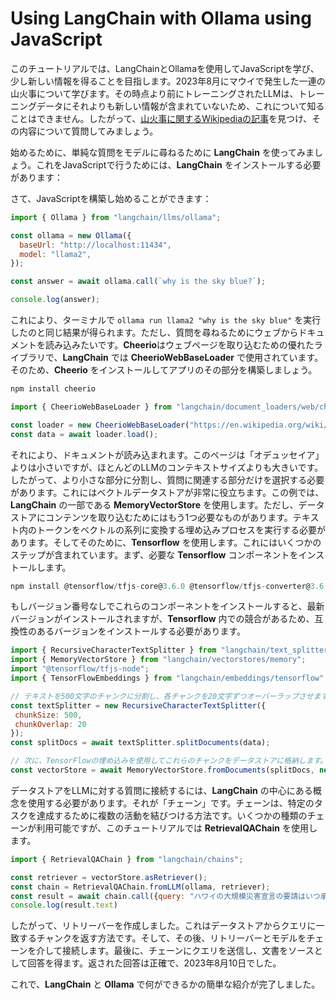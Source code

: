 # Using LangChain with Ollama using JavaScript

このチュートリアルでは、LangChainとOllamaを使用してJavaScriptを学び、少し新しい情報を得ることを目指します。2023年8月にマウイで発生した一連の山火事について学びます。その時点より前にトレーニングされたLLMは、トレーニングデータにそれよりも新しい情報が含まれていないため、これについて知ることはできません。したがって、[山火事に関するWikipediaの記事](https://en.wikipedia.org/wiki/2023_Hawaii_wildfires)を見つけ、その内容について質問してみましょう。

始めるために、単純な質問をモデルに尋ねるために **LangChain** を使ってみましょう。これをJavaScriptで行うためには、**LangChain** をインストールする必要があります：

さて、JavaScriptを構築し始めることができます：

```javascript
import { Ollama } from "langchain/llms/ollama";

const ollama = new Ollama({
  baseUrl: "http://localhost:11434",
  model: "llama2",
});

const answer = await ollama.call(`why is the sky blue?`);

console.log(answer);
```

これにより、ターミナルで `ollama run llama2 "why is the sky blue"` を実行したのと同じ結果が得られます。ただし、質問を尋ねるためにウェブからドキュメントを読み込みたいです。**Cheerio**はウェブページを取り込むための優れたライブラリで、**LangChain** では **CheerioWebBaseLoader** で使用されています。そのため、**Cheerio** をインストールしてアプリのその部分を構築しましょう。

```bash
npm install cheerio 
```

```javascript
import { CheerioWebBaseLoader } from "langchain/document_loaders/web/cheerio";

const loader = new CheerioWebBaseLoader("https://en.wikipedia.org/wiki/2023_Hawaii_wildfires");
const data = await loader.load();
```
それにより、ドキュメントが読み込まれます。このページは「オデュッセイア」よりは小さいですが、ほとんどのLLMのコンテキストサイズよりも大きいです。したがって、より小さな部分に分割し、質問に関連する部分だけを選択する必要があります。これにはベクトルデータストアが非常に役立ちます。この例では、**LangChain** の一部である **MemoryVectorStore** を使用します。ただし、データストアにコンテンツを取り込むためにはもう1つ必要なものがあります。テキスト内のトークンをベクトルの系列に変換する埋め込みプロセスを実行する必要があります。そしてそのために、**Tensorflow** を使用します。これにはいくつかのステップが含まれています。まず、必要な **Tensorflow** コンポーネントをインストールします。


```javascript
npm install @tensorflow/tfjs-core@3.6.0 @tensorflow/tfjs-converter@3.6.0 @tensorflow-models/universal-sentence-encoder@1.3.3 @tensorflow/tfjs-node@4.10.0
```

もしバージョン番号なしでこれらのコンポーネントをインストールすると、最新バージョンがインストールされますが、**Tensorflow** 内での競合があるため、互換性のあるバージョンをインストールする必要があります。


```javascript
import { RecursiveCharacterTextSplitter } from "langchain/text_splitter"
import { MemoryVectorStore } from "langchain/vectorstores/memory";
import "@tensorflow/tfjs-node";
import { TensorFlowEmbeddings } from "langchain/embeddings/tensorflow";

// テキストを500文字のチャンクに分割し、各チャンクを20文字ずつオーバーラップさせます。
const textSplitter = new RecursiveCharacterTextSplitter({
 chunkSize: 500,
 chunkOverlap: 20
});
const splitDocs = await textSplitter.splitDocuments(data);

// 次に、TensorFlowの埋め込みを使用してこれらのチャンクをデータストアに格納します。
const vectorStore = await MemoryVectorStore.fromDocuments(splitDocs, new TensorFlowEmbeddings());
```

データストアをLLMに対する質問に接続するには、**LangChain** の中心にある概念を使用する必要があります。それが「チェーン」です。チェーンは、特定のタスクを達成するために複数の活動を結びつける方法です。いくつかの種類のチェーンが利用可能ですが、このチュートリアルでは **RetrievalQAChain** を使用します。


```javascript
import { RetrievalQAChain } from "langchain/chains";

const retriever = vectorStore.asRetriever();
const chain = RetrievalQAChain.fromLLM(ollama, retriever);
const result = await chain.call({query: "ハワイの大規模災害宣言の要請はいつ承認されましたか？"});
console.log(result.text)
```

したがって、リトリーバーを作成しました。これはデータストアからクエリに一致するチャンクを返す方法です。そして、その後、リトリーバーとモデルをチェーンを介して接続します。最後に、チェーンにクエリを送信し、文書をソースとして回答を得ます。返された回答は正確で、2023年8月10日でした。

これで、**LangChain** と **Ollama** で何ができるかの簡単な紹介が完了しました。

